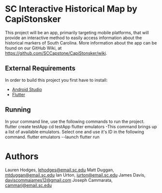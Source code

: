 # SC Interactive Historical Map by CapiStonsker

This project will be an app, primarily targeting mobile platforms, that will provide an interactive method to easily access information about the historical markers of South Carolina. More information about the app can be found on our GitHub Wiki, at https://github.com/SCCapstone/CapiStonsker/wiki.


## External Requirements


In order to build this project you first have to install:

* [Android Studio](https://developer.android.com/studio)
* [Flutter](https://flutter.dev/docs/get-started/install/windows)


## Running

In your command line, use the following commands to run the project.
flutter create testApp
cd testApp
flutter emulators
	-This command brings up a list of available emulators. Select one 	and use it's ID in the following command.
flutter emulators --launch <emulator id>
flutter run


# Authors

Lauren Hodges, lehodges@email.sc.edu
Matt Duggan, mtduggan@email.sc.edu
Ian Urton, iurton@email.sc.edu
James Davis, daviscommajames12@gmail.com
Joseph Cammarata, cammarj@email.sc.edu
